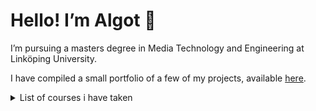 # Hello! I’m Algot 👾

I’m pursuing a masters degree in Media Technology and Engineering at Linköping University.

I have compiled a small portfolio of a few of my projects, available [here](https://pannacotta98.github.io/).

<details>
  <summary>List of courses i have taken</summary>
  
### Year 4
- Modeling and Animation &mdash; TNM079
- Artificial Intelligence &mdash; Principles and Techniques &mdash; TNM096
- Advanced Visual Data Analysis &mdash; TNM098
- Information Visualization &mdash; TNM048
- Audio and Image Compression &mdash; TSBK35
- Advanced Image Processing &mdash; TNM034
- Computational Methods for Science and Engineering &mdash; TNA009
- Network Programming and Security &mdash; TNM031
- Sound Technology &mdash; TNM103
- Advanced Global Illumination and Rendering &mdash; TNCG15

### Year 3
- Data Structures &mdash; TND004
- Media Technology &mdash; Bachelor Project &mdash; TNM094
- Modelling Project &mdash; TNM085
- Image Processing and Analysis &mdash; TNM087
- Modelling and Simulation &mdash; TNG022
- Physics of Sound &mdash; TFYA65
- Practical Data Visualization and Virtual Reality &mdash; TNM093
- Automatic Control &mdash; TNG028

### Year 2
- Graphic Arts &mdash; TNM059
- 3D Computer Graphics &mdash; TNM061
- Applied Transform Theory &mdash; TNG032
- Statistics &mdash; TNG006
- Signals and Systems &mdash; TNG015
- Programming in C++ &mdash; TNG033
- Calculus III &mdash; TNA006
- Vector Analysis &mdash; TNA007
- Mechanics and Wave Physics &mdash; TNE043
- Communication and User Interfaces &mdash; TNM040

### Year 1
- Calculus I &mdash; TNA003
- Calculus II &mdash; TNA004
- Applied Mathematics in Science and Technology &mdash; TNA005
- Object-Oriented Programming &mdash; TND002
- Computer Graphics &mdash; TNM046
- Foundation Course in Mathematics &mdash; TNA001
- Linear Algebra &mdash; TNA002
- Programming &mdash; TND012
- Digital Media &mdash; TNM088
- Electronic Publishing &mdash; TNMK30
</details>
